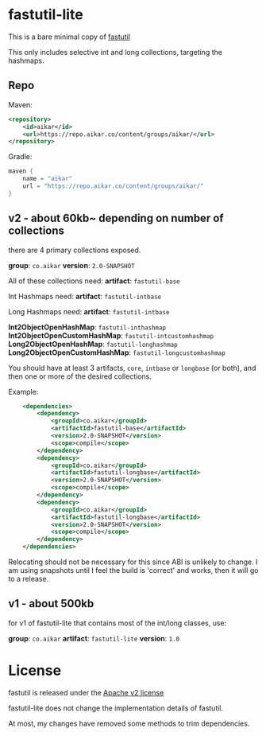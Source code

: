 # fastutil-lite
This is a bare minimal copy of [fastutil](https://github.com/vigna/fastutil)

This only includes selective int and long collections, targeting the hashmaps.

## Repo
Maven:
```xml
<repository>
    <id>aikar</id>
    <url>https://repo.aikar.co/content/groups/aikar/</url>
</repository>
```
Gradle:
```gradle
maven {
    name = "aikar"
    url = "https://repo.aikar.co/content/groups/aikar/"
}
```

## v2 - about 60kb~ depending on number of collections
there are 4 primary collections exposed.

**group**: `co.aikar`
**version**: `2.0-SNAPSHOT`

All of these collections need:
**artifact**: `fastutil-base`

Int Hashmaps need:
**artifact**: `fastutil-intbase`

Long Hashmaps need:
**artifact**: `fastutil-intbase`

**Int2ObjectOpenHashMap**: `fastutil-inthashmap`
**Int2ObjectOpenCustomHashMap**: `fastutil-intcustomhashmap`
**Long2ObjectOpenHashMap**: `fastutil-longhashmap`
**Long2ObjectOpenCustomHashMap**: `fastutil-longcustomhashmap`

You should have at least 3 artifacts, `core`, `intbase` or `longbase` (or both), and then one or more of the desired collections.

Example:
```xml
    <dependencies>
        <dependency>
            <groupId>co.aikar</groupId>
            <artifactId>fastutil-base</artifactId>
            <version>2.0-SNAPSHOT</version>
            <scope>compile</scope>
        </dependency>
        <dependency>
            <groupId>co.aikar</groupId>
            <artifactId>fastutil-longbase</artifactId>
            <version>2.0-SNAPSHOT</version>
            <scope>compile</scope>
        </dependency>
        <dependency>
            <groupId>co.aikar</groupId>
            <artifactId>fastutil-longbase</artifactId>
            <version>2.0-SNAPSHOT</version>
            <scope>compile</scope>
        </dependency>
    </dependencies>
```

Relocating should not be necessary for this since ABI is unlikely to change. I am using snapshots until I feel the build is 'correct' and works, then it will go to a release.

## v1 - about 500kb
for v1 of fastutil-lite that contains most of the int/long classes, use:

**group**: `co.aikar`
**artifact**: `fastutil-lite`
**version**: `1.0`

# License
fastutil is released under the [Apache v2 license](LICENSE.md)

fastutil-lite does not change the implementation details of fastutil.

At most, my changes have removed some methods to trim dependencies.
